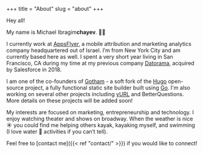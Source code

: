 +++
title = "About"
slug = "about"
+++

Hey all!

My name is Michael Ibragim**chayev**. 👋🏼

I currently work at [AppsFlyer](https://www.appsflyer.com/), a mobile attribution and marketing analytics company headquartered out of Israel. I’m from New York City and am currently based here as well. I spent a very short year living in San Francisco, CA during my time at my previous company [Datorama](https://datorama.com/), acquired by Salesforce in 2018.

I am one of the co-founders of [Gotham](https://gothamhq.com/) - a soft fork of the [Hugo](https://gohugo.io/) open-source project, a fully functional static site builder built using [Go](https://golang.org/). I'm also working on several other projects including [yURL](https://github.com/chayev/yurl) and BetterQuestions. More details on these projects will be added soon! 

My interests are focused on marketing, entrepreneurship and technology. I enjoy watching theater and shows on broadway. When the weather is nice ☀️ you could find me helping others kayak, kayaking myself, and swimming (I love water 🌊 activities if you can’t tell).

Feel free to [contact me]({{< ref "contact/" >}}) if you would like to connect!

